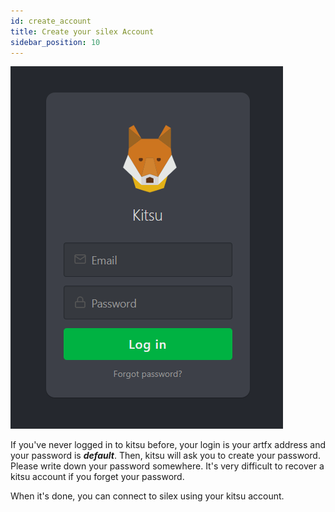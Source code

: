 ```yaml
---
id: create_account
title: Create your silex Account
sidebar_position: 10
---
```


![](../../../static/img/user_guide/kitsu/kitsu_login.png)

If you've never logged in to kitsu before, your login is your artfx address and your password is **_default_**. Then, kitsu will ask you to create your password.
Please write down your password somewhere. It's very difficult to recover a kitsu account if you forget your password.

When it's done, you can connect to silex using your kitsu account.
